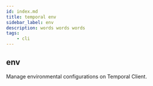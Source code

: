```yaml
---
id: index.md
title: temporal env
sidebar_label: env
description: words words words
tags:
	- cli
---
```


## env

Manage environmental configurations on Temporal Client.

